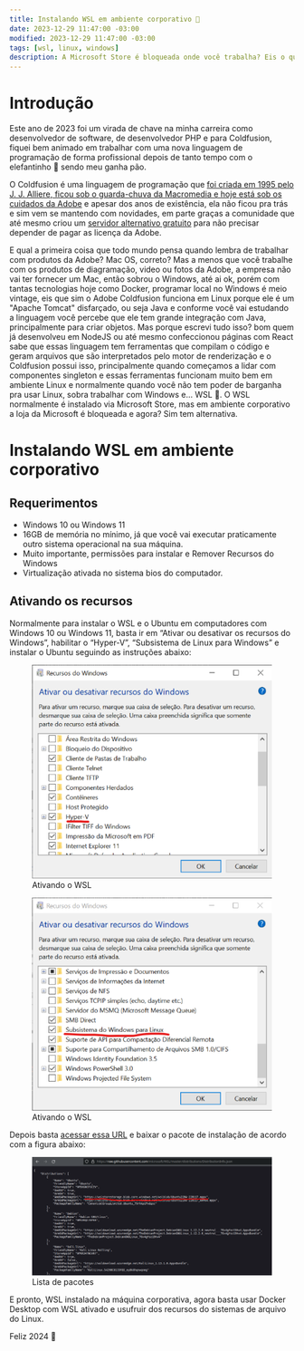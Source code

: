 ```yaml
---
title: Instalando WSL em ambiente corporativo 🐧
date: 2023-12-29 11:47:00 -03:00
modified: 2023-12-29 11:47:00 -03:00
tags: [wsl, linux, windows]
description: A Microsoft Store é bloqueada onde você trabalha? Eis o que fazer
---
```


# Introdução

Este ano de 2023 foi um virada de chave na minha carreira como desenvolvedor de software, de desenvolvedor PHP e para Coldfusion, fiquei bem animado em trabalhar com uma nova linguagem de programação de forma profissional depois de tanto tempo com o elefantinho 🐘 sendo meu ganha pão.

O Coldfusion é uma linguagem de programação que [foi criada em 1995 pelo J. J. Alliere, ficou sob o guarda-chuva da Macromedia e hoje está sob os cuidados da Adobe](https://www.adobe.com/products/coldfusion-family.html "Adobe Coldfusion") e apesar dos anos de existência, ela não ficou pra trás e sim vem se mantendo com novidades, em parte graças a comunidade que até mesmo criou um [servidor alternativo gratuito](https://www.lucee.org/ "Lucee") para não precisar depender de pagar as licença da Adobe.

E qual a primeira coisa que todo mundo pensa quando lembra de trabalhar com produtos da Adobe? Mac OS, correto? Mas a menos que você trabalhe com os produtos de diagramação, video ou fotos da Adobe, a empresa não vai ter fornecer um Mac, então sobrou o Windows, até ai ok, porém com tantas tecnologias hoje como Docker, programar local no Windows é meio vintage, eis que sim o Adobe Coldfusion funciona em Linux porque ele é um "Apache Tomcat" disfarçado, ou seja Java e conforme você vai estudando a linguagem você percebe que ele tem grande integração com Java, principalmente para criar objetos. Mas porque escrevi tudo isso? bom quem já desenvolveu em NodeJS ou até mesmo confeccionou páginas com React sabe que essas linguagem tem ferramentas que compilam o código e geram arquivos que são interpretados pelo motor de renderização e o Coldfusion possui isso, principalmente quando começamos a lidar com componentes singleton e essas ferramentas funcionam muito bem em ambiente Linux e normalmente quando você não tem poder de barganha pra usar Linux, sobra trabalhar com Windows e... WSL 🐧. O WSL normalmente é instalado via Microsoft Store, mas em ambiente corporativo a loja da Microsoft é bloqueada e agora? Sim tem alternativa.

# Instalando WSL em ambiente corporativo
## Requerimentos

* Windows 10 ou Windows 11 
* 16GB de memória no mínimo, já que você vai executar praticamente outro sistema operacional na sua máquina. 
* Muito importante, permissões para instalar e Remover Recursos do Windows
* Virtualização ativada no sistema bios do computador.

## Ativando os recursos

Normalmente para instalar o WSL e o Ubuntu em computadores com Windows 10 ou Windows 11, basta ir em “Ativar ou desativar os recursos do Windows”, habilitar o “Hyper-V”, “Subsistema de Linux para Windows” e instalar o Ubuntu seguindo as instruções abaixo:

<figure>
    <img src="/web/instalando-o-wsl-no-trabalho/1.png" alt="Ativando o WSL">
    <figcaption>Ativando o WSL</figcaption>
</figure>

<figure>
    <img src="/web/instalando-o-wsl-no-trabalho/2.png" alt="Ativando o WSL">
    <figcaption>Ativando o WSL</figcaption>
</figure>

Depois basta [acessar essa URL](https://raw.githubusercontent.com/microsoft/WSL/master/distributions/DistributionInfo.json "Microsoft WSL") e baixar o pacote de instalação de acordo com a figura abaixo:

<figure>
    <img src="/web/instalando-o-wsl-no-trabalho/3.png" alt="Lista de pacotes">
    <figcaption>Lista de pacotes</figcaption>
</figure>

E pronto, WSL instalado na máquina corporativa, agora basta usar Docker Desktop com WSL ativado e usufruir dos recursos do sistemas de arquivo do Linux.

Feliz 2024 🍾
